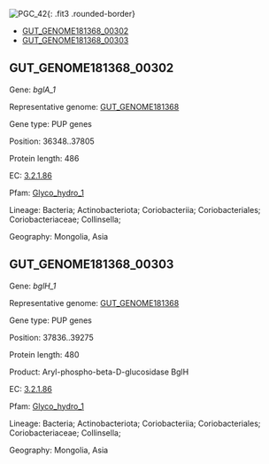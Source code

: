 ![PGC_42](../static/images/Clusters_figure/PGC_42.jpg){: .fit3 .rounded-border}

<ul id="myTab" class="nav nav-tabs">
  <li class="active">
        <a href="#tab1" data-toggle="tab">GUT_GENOME181368_00302</a>
  </li>
<li><a href="#tab2" data-toggle="tab">GUT_GENOME181368_00303</a></li>
</ul>

<div id="myTabContent" class="tab-content">
  <div class="tab-pane fade in active" id="tab1">

<h2 id="GUT_GENOME181368_00302">GUT_GENOME181368_00302</h2>
<p>Gene: <em>bglA_1</em>
<p>Representative genome: <a href="https://www.ebi.ac.uk/metagenomics/genomes/MGYG-HGUT-03272">GUT_GENOME181368</a></p>
<p>Gene type: PUP genes</p>
<p>Position: 36348..37805</p>
<p>Protein length: 486</p>
<p>EC: <a href="https://www.brenda-enzymes.org/enzyme.php?ecno=3.2.1.86">3.2.1.86</a></p>
<p>Pfam: <a href="http://pfam.xfam.org/family/Glyco_hydro_1">Glyco_hydro_1</a></p>

<p>Lineage: Bacteria; Actinobacteriota; Coriobacteriia; Coriobacteriales; Coriobacteriaceae; Collinsella; </p>
<p>Geography: Mongolia, Asia</p>
  </div>

  <div class="tab-pane fade" id="tab2">

<h2 id="GUT_GENOME181368_00303">GUT_GENOME181368_00303</h2>
<p>Gene: <em>bglH_1</em></p>
<p>Representative genome: <a href="https://www.ebi.ac.uk/metagenomics/genomes/MGYG-HGUT-03272">GUT_GENOME181368</a></p>
<p>Gene type: PUP genes</p>
<p>Position: 37836..39275</p>
<p>Protein length: 480</p>
<p>Product: Aryl-phospho-beta-D-glucosidase BglH</p>
<p>EC: <a href="https://www.brenda-enzymes.org/enzyme.php?ecno=3.2.1.86">3.2.1.86</a></p>
<p>Pfam: <a href="http://pfam.xfam.org/family/Glyco_hydro_1">Glyco_hydro_1</a></p>

<p>Lineage: Bacteria; Actinobacteriota; Coriobacteriia; Coriobacteriales; Coriobacteriaceae; Collinsella; </p>
<p>Geography: Mongolia, Asia</p>

  </div>
</div>
